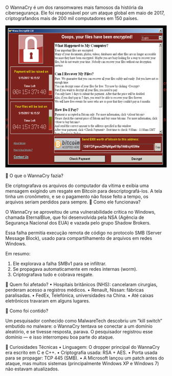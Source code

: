 O WannaCry é um dos ransomwares mais famosos da história da cibersegurança. Ele foi responsável por um ataque global em maio de 2017, criptografandos mais de 200 mil computadores em 150 países.

![descrição](/imgs/wannacry.png)


🧨 O que o WannaCry fazia?

Ele criptografava os arquivos do computador da vítima e exibia uma mensagem exigindo um resgate em Bitcoin para descriptografá-los. A tela tinha um cronômetro, e se o pagamento não fosse feito a tempo, os arquivos seriam perdidos para sempre.
🧠 Como ele funcionava?

O WannaCry se aproveitou de uma vulnerabilidade crítica no Windows, chamada EternalBlue, que foi desenvolvida pela NSA (Agência de Segurança Nacional dos EUA) e vazada pelo grupo Shadow Brokers.

Essa falha permitia execução remota de código no protocolo SMB (Server Message Block), usado para compartilhamento de arquivos em redes Windows.

Em resumo:
 1. Ele explorava a falha SMBv1 para se infiltrar.
 2. Se propagava automaticamente em redes internas (worm).
 3. Criptografava tudo e cobrava resgate.

🏥 Quem foi afetado?
 • Hospitais britânicos (NHS): cancelaram cirurgias, perderam acesso a registros médicos.
 • Renault, Nissan: fábricas paralisadas.
 • FedEx, Telefónica, universidades na China.
 • Até caixas eletrônicos travaram em alguns lugares.

🔐 Como foi contido?

Um pesquisador conhecido como MalwareTech descobriu um “kill switch” embutido no malware: o WannaCry tentava se conectar a um domínio aleatório, e se tivesse resposta, parava. O pesquisador registrou esse domínio — e isso interrompeu boa parte do ataque.

🧬 Curiosidades Técnicas
 • Linguagem: O dropper principal do WannaCry era escrito em C e C++.
 • Criptografia usada: RSA + AES.
 • Porta usada para se propagar: TCP 445 (SMB).
 • A Microsoft lançou um patch antes do ataque, mas muitos sistemas (principalmente Windows XP e Windows 7) não estavam atualizados.
